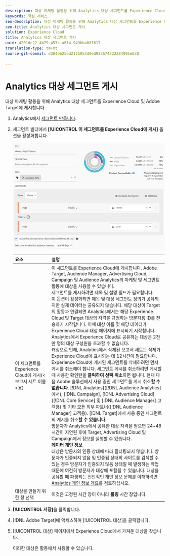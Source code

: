 ```yaml
---
description: 대상 마케팅 활동을 위해 Analytics 대상 세그먼트를 Experience Cloud 및 Adobe Target에 게시합니다.
keywords: 핵심 서비스
seo-description: 대상 마케팅 활동을 위해 Analytics 대상 세그먼트를 Experience Cloud 및 Adobe Target에 게시합니다.
seo-title: Analytics 대상 세그먼트 게시
solution: Experience Cloud
title: Analytics 대상 세그먼트 게시
uuid: 4201dc22-4b79-457c-a614-949bba087617
translation-type: tm+mt
source-git-commit: d304e625bd2125854d9ed932674522284995e030

---
```



# Analytics 대상 세그먼트 게시

대상 마케팅 활동을 위해 Analytics 대상 세그먼트를 Experience Cloud 및 Adobe Target에 게시합니다.

1. Analytics에서 [세그먼트 만듭니다](https://marketing.adobe.com/resources/help/en_US/analytics/segment/seg_build.html).
1. 세그먼트 빌더에서 **[!UICONTROL 이 세그먼트를 Experience Cloud에 게시]** 옵션을 활성화합니다.

   ![](assets/ec_audience_example.png)

   | 요소 | 설명 |
   |--- |---|
   | 이 세그먼트를 Experience Cloud에 게시(&lt;보고서 세트 이름&gt;용) | 이 세그먼트를 Experience Cloud에 게시합니다. Adobe Target, Audience Manager, Advertising Cloud, Campaign 및 Audience Analytics의 마케팅 및 세그먼트 활동에 대상을 사용할 수 있습니다.<br>세그먼트를 게시하려면 제목 및 설명 필드가 필요합니다.<br>이 옵션이 활성화되면 제목 및 대상 세그먼트 정의가 공유되지만 실제 데이터는 공유되지 않습니다. 해당 대상이 Target의 활동과 연결되면 Analytics에서는 해당 Experience Cloud 및 Target 대상의 자격을 규정하는 방문자용 ID를 전송하기 시작합니다. 이때 대상 이름 및 해당 데이터가 Experience Cloud 대상 페이지에 표시되기 시작합니다.<br>Analytics에서 Experience Cloud로 공유하는 대상은 2천만 명의 대상 구성원을 초과할 수 없습니다.<br>캐싱으로 인해, Analytics에서 삭제된 보고서 세트는 삭제가 Experience Cloud에 표시되는 데 12시간이 필요합니다.<br>Experience Cloud에 게시된 세그먼트를 삭제하려면 먼저 게시를 취소해야 합니다. 세그먼트 게시를 취소하려면 게시할 때 사용한 확인란을 **클릭하여 선택 취소**&#x200B;하면 됩니다. 현재 다음 Adobe 솔루션에서 사용 중인 세그먼트를 게시 취소&#x200B;**할 수 없습니다**. [!DNL Analytics]([!DNL Audience Analytics]에서), [!DNL Campaign], [!DNL Advertising Cloud]([!DNL Core Service] 및 [!DNL Audience Manager] 고객용) 및 기타 모든 외부 파트너([!DNL Audience Manager] 고객용). [!DNL Target]에서 사용 중인 세그먼트의 게시를 취소&#x200B;**할 수 있습니다**.<br>방문자가 Analytics에서 공유한 대상 자격을 얻으면 24~48시간이 지연된 후에 Target, Advertising Cloud 및 Campaign에서 정보를 실행할 수 있습니다.<br>**데이터 개인 정보**<br>대상은 방문자의 인증 상태에 따라 필터링되지 않습니다. 방문자가 인증되지 않음 및 인증됨 상태의 사이트를 검색할 수 있는 경우 방문자가 인증되지 않음 상태일 때 발생하는 작업 때문에 여전히 방문자가 대상에 포함될 수 있습니다. 대상을 공유할 때 파생되는 전반적인 개인 정보 문제를 이해하려면 [Analytics 개인 정보 개요](https://docs.adobe.com/help/en/analytics/technotes/privacy-overview.html)를 검토하십시오. |
   | 대상을 만들기 위한 창 선택 | 이것은 고정된 시간 창이 아니라 **롤링** 시간 창입니다. |

1. **[!UICONTROL 저장]**&#x200B;을 클릭합니다.
1. [!DNL Adobe Target]에 액세스하여 [!UICONTROL 대상]을 클릭합니다.
1. [!UICONTROL 대상] 페이지에서 Experience Cloud에서 가져온 대상을 찾습니다.

   이러한 대상은 활동에서 사용할 수 있습니다.

